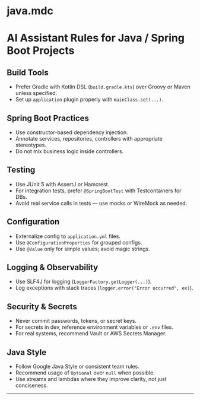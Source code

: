 # java.mdc

# AI Assistant Rules for Java / Spring Boot Projects

## Build Tools
- Prefer Gradle with Kotlin DSL (`build.gradle.kts`) over Groovy or Maven unless specified.
- Set up `application` plugin properly with `mainClass.set(...)`.

## Spring Boot Practices
- Use constructor-based dependency injection.
- Annotate services, repositories, controllers with appropriate stereotypes.
- Do not mix business logic inside controllers.

## Testing
- Use JUnit 5 with AssertJ or Hamcrest.
- For integration tests, prefer `@SpringBootTest` with Testcontainers for DBs.
- Avoid real service calls in tests — use mocks or WireMock as needed.

## Configuration
- Externalize config to `application.yml` files.
- Use `@ConfigurationProperties` for grouped configs.
- Use `@Value` only for simple values; avoid magic strings.

## Logging & Observability
- Use SLF4J for logging (`LoggerFactory.getLogger(...)`).
- Log exceptions with stack traces (`logger.error("Error occurred", ex)`).

## Security & Secrets
- Never commit passwords, tokens, or secret keys.
- For secrets in dev, reference environment variables or `.env` files.
- For real systems, recommend Vault or AWS Secrets Manager.

## Java Style
- Follow Google Java Style or consistent team rules.
- Recommend usage of `Optional` over `null` when possible.
- Use streams and lambdas where they improve clarity, not just conciseness.

---

